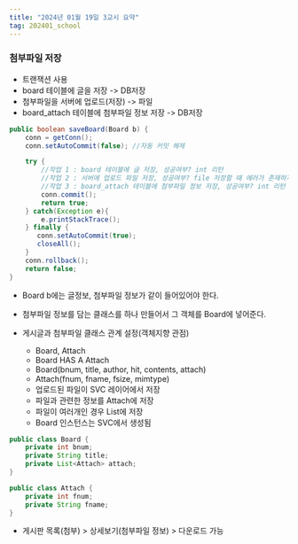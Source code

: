 ```yaml
---
title: "2024년 01월 19일 3교시 요약"
tag: 202401_school
---
```


### 첨부파일 저장

- 트랜잭션 사용
- board 테이블에 글을 저장 -> DB저장
- 첨부파일을 서버에 업로드(저장) -> 파일
- board_attach 테이블에 첨부파일 정보 저장 -> DB저장

```java
public boolean saveBoard(Board b) {
    conn = getConn();
    conn.setAutoCommit(false); //자동 커밋 해제

    try {
        //작업 1 : board 테이블에 글 저장, 성공여부? int 리턴
        //작업 2 : 서버에 업로드 파일 저장, 성공여부? file 저장할 때 에러가 존재하지 않으면 성공
        //작업 3 : board_attach 테이블에 첨부파일 정보 저장, 성공여부? int 리턴
        conn.commit();
        return true;
    } catch(Exception e){
        e.printStackTrace();
    } finally {
       conn.setAutoCommit(true);
       closeAll();
    }
    conn.rollback();
    return false;
}
```

- Board b에는 글정보, 첨부파일 정보가 같이 들어있어야 한다.
- 첨부파일 정보를 담는 클래스를 하나 만들어서 그 객체를 Board에 넣어준다.

- 게시글과 첨부파일 클래스 관계 설정(객체지향 관점)
  - Board, Attach
  - Board HAS A Attach
  - Board(bnum, title, author, hit, contents, attach)
  - Attach(fnum, fname, fsize, mimtype)
  - 업로드된 파일이 SVC 레이어에서 저장
  - 파일과 관련한 정보를 Attach에 저장
  - 파일이 여러개인 경우 List<attach>에 저장
  - Board 인스턴스는 SVC에서 생성됨

```java
public class Board {
    private int bnum;
    private String title;
    private List<Attach> attach;
}

public class Attach {
    private int fnum;
    private String fname;
}
```

- 게시판 목록(첨부) > 상세보기(첨부파일 정보) > 다운로드 가능